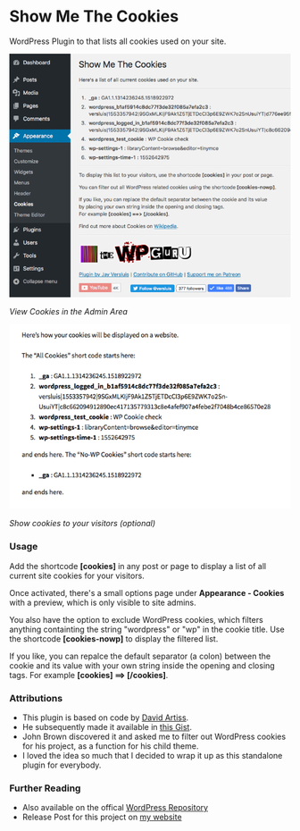 # Show Me The Cookies

WordPress Plugin to that lists all cookies used on your site.

![](/assets/screenshot-1.png)

*View Cookies in the Admin Area*

![](/assets/screenshot-2.png)

*Show cookies to your visitors (optional)*

### Usage

Add the shortcode **[cookies]** in any post or page to display a list of all current site cookies for your visitors.

Once activated, there's a small options page under **Appearance - Cookies** with a preview, which is only visible to site admins.

You also have the option to exclude WordPress cookies, which filters anything containting the string "wordpress" or "wp" in the cookie title. Use the shortcode **[cookies-nowp]** to display the filtered list.

If you like, you can repalce the default separator (a colon) between the cookie and its value with your own string inside the opening and closing tags. For example **[cookies] ==> [/cookies]**.

### Attributions
- This plugin is based on code by [David Artiss](https://artiss.blog/2012/05/wordpress-function-to-list-site-cookies/?fbclid=IwAR37lyleRF791Fh2hj0cBuhyS51sbm3xqcz_NsHYb_qfiFoRXAfcFqT9pqI). 
- He subsequently made it available in [this Gist](https://gist.github.com/dartiss/2097c32dda644499a40980c517054c0e?fbclid=IwAR0ZQTlyWhZkWDjtp0uTtNZDhe4dxj0ykamx_1HxljEh6r3q99ww9cTf03k).
- John Brown discovered it and asked me to filter out WordPress cookies for his project, as a function for his child theme.
- I loved the idea so much that I decided to wrap it up as this standalone plugin for everybody.

### Further Reading

- Also available on the offical [WordPress Repository](https://wordpress.org/plugins/show-me-the-cookies/)
- Release Post for this project on [my website](https://wpguru.co.uk/2019/03/show-me-the-cookies-how-to-list-all-cookies-on-your-wordpress-site/)

